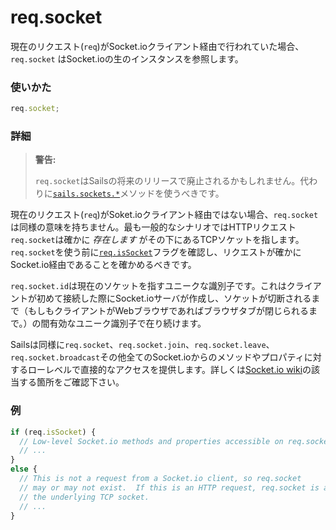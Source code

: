 # req.socket

現在のリクエスト(`req`)がSocket.ioクライアント経由で行われていた場合、`req.socket` はSocket.ioの生のインスタンスを参照します。

### 使いかた

```js
req.socket;
```


### 詳細

> **警告:**
>
> `req.socket`はSailsの将来のリリースで廃止されるかもしれません。代わりに[`sails.sockets.*`](http://sailsjs.org/documentation/reference/Sockets)メソッドを使うべきです。

現在のリクエスト(`req`)がSoket.ioクライアント経由ではない場合、`req.socket`は同様の意味を持ちません。最も一般的なシナリオではHTTPリクエスト`req.socket`は確かに _存在します_ がその下にあるTCPソケットを指します。`req.socket`を使う前に[`req.isSocket`](http://sailsjs.org/documentation/reference/req/req.isSocket.html)フラグを確認し、リクエストが確かにSocket.io経由であることを確かめるべきです。

`req.socket.id`は現在のソケットを指すユニークな識別子です。これはクライアントが初めて接続した際にSocket.ioサーバが作成し、ソケットが切断されるまで（もしもクライアントがWebブラウザであればブラウザタブが閉じられるまで。）の間有効なユニーク識別子で在り続けます。

Sailsは同様に`req.socket`、`req.socket.join`、`req.socket.leave`、`req.socket.broadcast`その他全てのSocket.ioからのメソッドやプロパティに対するローレベルで直接的なアクセスを提供します。詳しくは[Socket.io wiki](https://github.com/Lear。いおnBoost/socket.io/wiki/Rooms)の該当する箇所をご確認下さい。


### 例

```js
if (req.isSocket) {
  // Low-level Socket.io methods and properties accessible on req.socket.
  // ...
}
else {
  // This is not a request from a Socket.io client, so req.socket
  // may or may not exist.  If this is an HTTP request, req.socket is actually
  // the underlying TCP socket.
  // ...
}
```





<docmeta name="uniqueID" value="reqsocket572002">
<docmeta name="displayName" value="req.socket">
